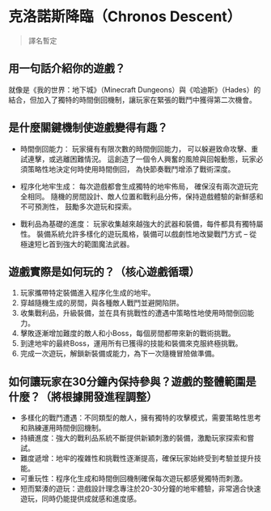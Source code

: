 # 克洛諾斯降臨（Chronos Descent）
> 譯名暫定

## 用一句話介紹你的遊戲？
就像是《我的世界：地下城》（Minecraft Dungeons）與《哈迪斯》（Hades）的結合，但加入了獨特的時間倒回機制，讓玩家在緊張的戰鬥中獲得第二次機會。

## 是什麼關鍵機制使遊戲變得有趣？
- 時間倒回能力：
玩家擁有有限次數的時間倒回能力，
可以躲避致命攻擊、重試連擊，或逃離困難情況。
這創造了一個令人興奮的風險與回報動態，玩家必須策略性地決定何時使用時間倒回，
為快節奏戰鬥增添了戰術深度。

- 程序化地牢生成：
每次遊戲都會生成獨特的地牢佈局，
確保沒有兩次遊玩完全相同。
隨機的房間設計、敵人位置和戰利品分佈，保持遊戲體驗的新鮮感和不可預測性，
鼓勵多次遊玩和探索。

- 戰利品為基礎的進度：
玩家收集越來越強大的武器和裝備，每件都具有獨特屬性。
裝備系統允許多樣化的遊玩風格，裝備可以戲劇性地改變戰鬥方式 –
從極速短匕首到強大的範圍魔法武器。

## 遊戲實際是如何玩的？（核心遊戲循環）
1. 玩家攜帶特定裝備進入程序化生成的地牢。
2. 穿越隨機生成的房間，與各種敵人戰鬥並避開陷阱。
3. 收集戰利品，升級裝備，並在具有挑戰性的遭遇中策略性地使用時間倒回能力。
4. 擊敗逐漸增加難度的敵人和小Boss，每個房間都帶來新的戰術挑戰。
5. 到達地牢的最終Boss，運用所有已獲得的技能和裝備來克服終極挑戰。
6. 完成一次遊玩，解鎖新裝備或能力，為下一次隨機冒險做準備。

## 如何讓玩家在30分鐘內保持參與？遊戲的整體範圍是什麼？（將根據開發進程調整）
- 多樣化的戰鬥遭遇：不同類型的敵人，擁有獨特的攻擊模式，需要策略性思考和熟練運用時間倒回機制。
- 持續進度：強大的戰利品系統不斷提供新穎刺激的裝備，激勵玩家探索和嘗試。
- 難度遞增：地牢的複雜性和挑戰性逐漸提高，確保玩家始終受到考驗並提升技能。
- 可重玩性：程序化生成和時間倒回機制確保每次遊玩都感覺獨特而刺激。
- 短而緊湊的遊玩：遊戲設計理念專注於20-30分鐘的地牢體驗，非常適合快速遊玩，同時仍能提供成就感和進度感。
